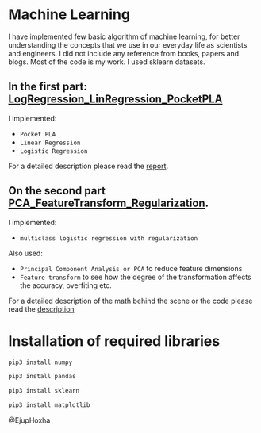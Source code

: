 # Machine Learning

I have implemented few basic algorithm of machine learning, for better understanding the concepts that we use in our everyday life as scientists and engineers. I did not include any reference from books, papers and blogs. Most of the code is my work. I used sklearn datasets.

## In the first part: [LogRegression_LinRegression_PocketPLA](https://github.com/ehoxha91/machine_learning_from_scratch/tree/main/LogRegression_LinRegression_PocketPLA) 

I implemented:

- `Pocket PLA`
- `Linear Regression`
- `Logistic Regression`

For a detailed description please read the [report](https://github.com/ehoxha91/machine_learning_from_scratch/blob/main/LogRegression_LinRegression_PocketPLA/README1.pdf).

## On the second part [PCA_FeatureTransform_Regularization](https://github.com/ehoxha91/machine_learning_from_scratch/tree/main/PCA_FeatureTransform_Regularization).

I implemented:

- `multiclass logistic regression with regularization`

Also used:

- `Principal Component Analysis or PCA` to reduce feature dimensions
- `Feature transform` to see how the degree of the transformation affects the accuracy, overfiting etc.

For a detailed description of the math behind the scene or the code please read the [description](https://github.com/ehoxha91/machine_learning_from_scratch/blob/main/PCA_FeatureTransform_Regularization/README2.pdf)


# Installation of required libraries

```bash 
pip3 install numpy

pip3 install pandas

pip3 install sklearn

pip3 install matplotlib
```

@EjupHoxha
